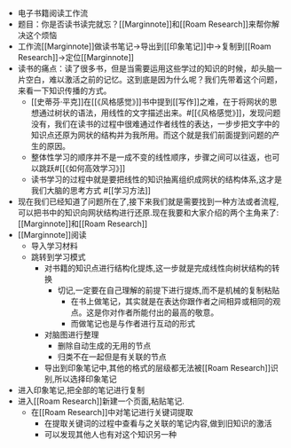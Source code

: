 - 电子书籍阅读工作流
- 题目：你是否读书读完就忘？[[Marginnote]]和[[Roam Research]]来帮你解决这个烦恼
- 工作流[[Marginnote]]做读书笔记→导出到[[印象笔记]]中→复制到[[Roam Research]]→定位[[Marginnote]]
- 读书的痛点：读了很多书，但是当需要运用这些学过的知识的时候，却头脑一片空白，难以激活之前的记忆。这到底是因为什么呢？我们先带着这个问题，来看一下知识传播的方式。
    - [[史蒂芬·平克]]在[[《风格感觉》]]书中提到[[写作]]之难，在于将网状的思想通过树状的语法，用线性的文字描述出来。#[[《风格感觉》]]，发现问题没有，我们在读书的过程中很难通过作者线性的表达，一步步把文字中的知识点还原为网状的结构并为我所用。而这个就是我们前面提到问题的产生的原因。
    - 整体性学习的顺序并不是一成不变的线性顺序，步骤之间可以往返，也可以跳跃#[[《如何高效学习》]]
    - 读书学习的过程中就是要把线性的知识抽离组织成网状的结构体系,这才是我们大脑的思考方式 #[[学习方法]]
- 现在我们已经知道了问题所在了,接下来我们就是需要找到一种方法或者流程,可以把书中的知识向网状结构进行还原.现在我要和大家介绍的两个主角来了:[[Marginnote]]和[[Roam Research]]
- [[Marginnote]]阅读
    - 导入学习材料
    - 跳转到学习模式
        - 对书籍的知识点进行结构化提炼,这一步就是完成线性向树状结构的转换
            - 切记,一定要在自己理解的前提下进行提炼,而不是机械的复制粘贴
                - 在书上做笔记，其实就是在表达你跟作者之间相异或相同的观点。这是你对作者所能付出的最高的敬意。
                - 而做笔记也是与作者进行互动的形式
        - 对脑图进行整理
            - 删除自动生成的无用的节点
            - 归类不在一起但是有关联的节点
        - 导出到印象笔记中,其他的格式的层级都无法被[[Roam Research]]识别,所以选择印象笔记
- 进入印象笔记,把全部的笔记进行复制
- 进入[[Roam Research]]新建一个页面,粘贴笔记.
    - 在[[Roam Research]]中对笔记进行关键词提取
        - 在提取关键词的过程中查看与之关联的笔记内容,做到旧知识的激活
        - 可以发现其他人也有对这个知识另一种
